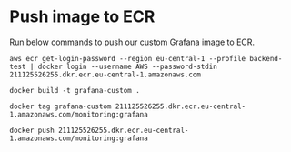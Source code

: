 # Push image to ECR
Run below commands to push our custom Grafana image to ECR.
```
aws ecr get-login-password --region eu-central-1 --profile backend-test | docker login --username AWS --password-stdin 211125526255.dkr.ecr.eu-central-1.amazonaws.com
```

```
docker build -t grafana-custom .
```

```
docker tag grafana-custom 211125526255.dkr.ecr.eu-central-1.amazonaws.com/monitoring:grafana
```

```
docker push 211125526255.dkr.ecr.eu-central-1.amazonaws.com/monitoring:grafana
```
